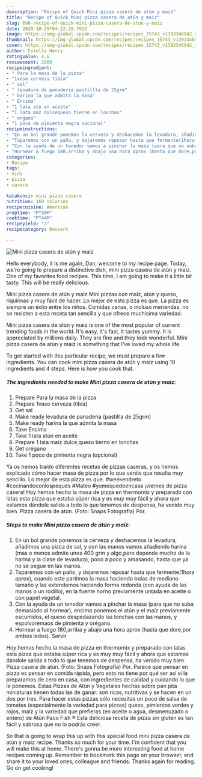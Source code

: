 ```yaml
---
description: "Recipe of Quick Mini pizza casera de atún y maiz"
title: "Recipe of Quick Mini pizza casera de atún y maiz"
slug: 696-recipe-of-quick-mini-pizza-casera-de-atun-y-maiz
date: 2020-10-25T04:22:28.701Z
image: https://img-global.cpcdn.com/recipes/recipes_15743_v1393346942_receta_foto_00015743/751x532cq70/mini-pizza-casera-de-atun-y-maiz-foto-principal.jpg
thumbnail: https://img-global.cpcdn.com/recipes/recipes_15743_v1393346942_receta_foto_00015743/751x532cq70/mini-pizza-casera-de-atun-y-maiz-foto-principal.jpg
cover: https://img-global.cpcdn.com/recipes/recipes_15743_v1393346942_receta_foto_00015743/751x532cq70/mini-pizza-casera-de-atun-y-maiz-foto-principal.jpg
author: Estelle Henry
ratingvalue: 4.6
reviewcount: 2809
recipeingredient:
- " Para la masa de la pizza"
- "1vaso cerveza tibia"
- " sal"
- " levadura de panaderia pastillla de 25grm"
- " harina la que admita la masa"
- " Encima"
- "1 lata atn en aceite"
- "1 lata maz dulcequeso tierno en lonchas"
- " organo"
- "1 poco de pimienta negra opcional"
recipeinstructions:
- "En un bol grande ponemos la cerveza y deshacemos la levadura, añadimos una pizca de sal, y con las manos vamos añadiendo harina (mas o menos admite unos 400 grm y algo,pero depende mucho de la harina y la clase de levadura), poco a poco y amasando, hasta que ya no se pegue en las manos."
- "Taparemos con un paño, y dejaremos reposar hasta que fermente(1hora aprox), cuando este partimos la masa haciendo bolas de mediano tamaño y las extendemos haciendo forma redonda (con ayuda de las manos o un rodillo), en la fuente horno previamente untada en aceite o con papel vegetal."
- "Con la ayuda de un tenedor vamos a pinchar la masa (para que no suba demasiado al hornear), encima ponemos el atún y el maíz previamente escurridos, el queso despedazando las lonchas con las manos, y espolvoremaos de pimienta y orégano."
- "Hornear a fuego 180,arriba y abajo una hora aprox (hasta que dore,por ambos lados). Servir"
categories:
- Recipe
tags:
- mini
- pizza
- casera

katakunci: mini pizza casera 
nutrition: 169 calories
recipecuisine: American
preptime: "PT30M"
cooktime: "PT44M"
recipeyield: "2"
recipecategory: Dessert

---
```



![Mini pizza casera de atún y maiz](https://img-global.cpcdn.com/recipes/recipes_15743_v1393346942_receta_foto_00015743/751x532cq70/mini-pizza-casera-de-atun-y-maiz-foto-principal.jpg)

Hello everybody, it is me again, Dan, welcome to my recipe page. Today, we're going to prepare a distinctive dish, mini pizza casera de atún y maiz. One of my favorites food recipes. This time, I am going to make it a little bit tasty. This will be really delicious.

Mini pizza casera de atún y maiz Mini pizzas con maíz, atún y queso, riquiímas y muy fácil de hacer. Lo mejor de esta pizza es que. La pizza es siempre un éxito entre los niños. Comidas cenas, o incluso meriendas, no se resisten a esta receta tan sencilla y que ofrece muchísima variedad.

Mini pizza casera de atún y maiz is one of the most popular of current trending foods in the world. It's easy, it's fast, it tastes yummy. It is appreciated by millions daily. They are fine and they look wonderful. Mini pizza casera de atún y maiz is something that I've loved my whole life.


To get started with this particular recipe, we must prepare a few ingredients. You can cook mini pizza casera de atún y maiz using 10 ingredients and 4 steps. Here is how you cook that.

<!--inarticleads1-->

##### The ingredients needed to make Mini pizza casera de atún y maiz:

1. Prepare  Para la masa de la pizza
1. Prepare 1vaso cerveza (tibia)
1. Get  sal
1. Make ready  levadura de panaderia (pastillla de 25grm)
1. Make ready  harina la que admita la masa
1. Take  Encima
1. Take 1 lata atún en aceite
1. Prepare 1 lata maíz dulce,queso tierno en lonchas
1. Get  orégano
1. Take 1 poco de pimienta negra (opcional)


Ya os hemos traído diferentes recetas de pizzas caseras, y os hemos explicado cómo hacer masa de pizza por lo que veréis que resulta muy sencillo. Lo mejor de esta pizza es que. #weekendreto #cocinandoconlospeques #Mateo #yomequedoencasa ¡viernes de pizza casera! Hoy hemos hecho la masa de pizza en thermomix y preparado con latas esta pizza que estaba súper rica y es muy muy fácil y ahora que estamos dándole salida a todo lo que tenemos de despensa, ha venido muy bien. Pizza casera de atún. (Foto: Snaps Fotografía) Por. 

<!--inarticleads2-->

##### Steps to make Mini pizza casera de atún y maiz:

1. En un bol grande ponemos la cerveza y deshacemos la levadura, añadimos una pizca de sal, y con las manos vamos añadiendo harina (mas o menos admite unos 400 grm y algo,pero depende mucho de la harina y la clase de levadura), poco a poco y amasando, hasta que ya no se pegue en las manos.
1. Taparemos con un paño, y dejaremos reposar hasta que fermente(1hora aprox), cuando este partimos la masa haciendo bolas de mediano tamaño y las extendemos haciendo forma redonda (con ayuda de las manos o un rodillo), en la fuente horno previamente untada en aceite o con papel vegetal.
1. Con la ayuda de un tenedor vamos a pinchar la masa (para que no suba demasiado al hornear), encima ponemos el atún y el maíz previamente escurridos, el queso despedazando las lonchas con las manos, y espolvoremaos de pimienta y orégano.
1. Hornear a fuego 180,arriba y abajo una hora aprox (hasta que dore,por ambos lados). Servir


Hoy hemos hecho la masa de pizza en thermomix y preparado con latas esta pizza que estaba súper rica y es muy muy fácil y ahora que estamos dándole salida a todo lo que tenemos de despensa, ha venido muy bien. Pizza casera de atún. (Foto: Snaps Fotografía) Por. Parece que pensar en pizza es pensar en comida rápida, pero esto no tiene por qué ser así si la preparamos de cero en casa, con ingredientes de calidad y cuidando lo que le ponemos. Estas Pizzas de Atún y Vegetales hechas sobre pan pita miniaturas tienen todas las de ganar: son ricas, nutritivas y se hacen en un dos por tres. Para hacer estas pizzas sólo necesitas un poco de salsa de tomates (especialmente la variedad para pizzas) queso, pimientos verdes y rojos, maíz y la variedad que prefieras (en aceite o agua, desmenuzado o entero) de Atún Paco Fish ® Esta deliciosa receta de pizza sin gluten es tan fácil y sabrosa que no lo podrás creer. 

So that is going to wrap this up with this special food mini pizza casera de atún y maiz recipe. Thanks so much for your time. I'm confident that you will make this at home. There's gonna be more interesting food at home recipes coming up. Remember to bookmark this page on your browser, and share it to your loved ones, colleague and friends. Thanks again for reading. Go on get cooking!

